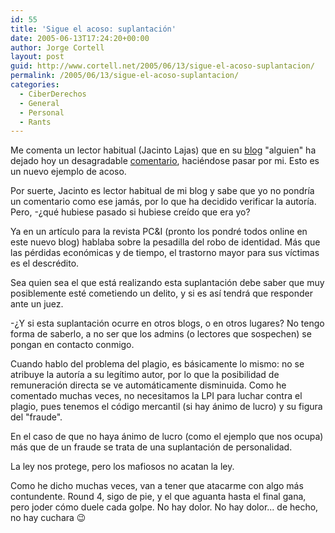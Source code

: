 ```yaml
---
id: 55
title: 'Sigue el acoso: suplantación'
date: 2005-06-13T17:24:20+00:00
author: Jorge Cortell
layout: post
guid: http://www.cortell.net/2005/06/13/sigue-el-acoso-suplantacion/
permalink: /2005/06/13/sigue-el-acoso-suplantacion/
categories:
  - CiberDerechos
  - General
  - Personal
  - Rants
---
```

Me comenta un lector habitual (Jacinto Lajas) que en su [blog](http://www.lacoctelera.com/stralunato) "alguien" ha dejado hoy un desagradable [comentario](http://www.lacoctelera.com/stralunato/post/2005/06/09/el-copyright-y-limites-del#c22701), haciéndose pasar por mi. Esto es un nuevo ejemplo de acoso.

Por suerte, Jacinto es lector habitual de mi blog y sabe que yo no pondrí­a un comentario como ese jamás, por lo que ha decidido verificar la autorí­a. Pero, -¿qué hubiese pasado si hubiese creí­do que era yo?

Ya en un artí­culo para la revista PC&I (pronto los pondré todos online en este nuevo blog) hablaba sobre la pesadilla del robo de identidad. Más que las pérdidas económicas y de tiempo, el trastorno mayor para sus ví­ctimas es el descrédito.

Sea quien sea el que está realizando esta suplantación debe saber que muy posiblemente esté cometiendo un delito, y si es así­ tendrá que responder ante un juez.

-¿Y si esta suplantación ocurre en otros blogs, o en otros lugares? No tengo forma de saberlo, a no ser que los admins (o lectores que sospechen) se pongan en contacto conmigo.

Cuando hablo del problema del plagio, es básicamente lo mismo: no se atribuye la autorí­a a su legí­timo autor, por lo que la posibilidad de remuneración directa se ve automáticamente disminuida. Como he comentado muchas veces, no necesitamos la LPI para luchar contra el plagio, pues tenemos el código mercantil (si hay ánimo de lucro) y su figura del "fraude".

En el caso de que no haya ánimo de lucro (como el ejemplo que nos ocupa) más que de un fraude se trata de una suplantación de personalidad.

La ley nos protege, pero los mafiosos no acatan la ley.

Como he dicho muchas veces, van a tener que atacarme con algo más contundente. Round 4, sigo de pie, y el que aguanta hasta el final gana, pero joder cómo duele cada golpe. No hay dolor. No hay dolor... de hecho, no hay cuchara 😉